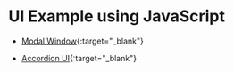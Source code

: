 # UI Example using JavaScript

- [Modal Window](https://is0383kk.github.io/UI-Example-JavaScript/ModalWindow/){:target="_blank"}

- [Accordion UI](https://is0383kk.github.io/UI-Example-JavaScript/AccordionUI/){:target="_blank"}
